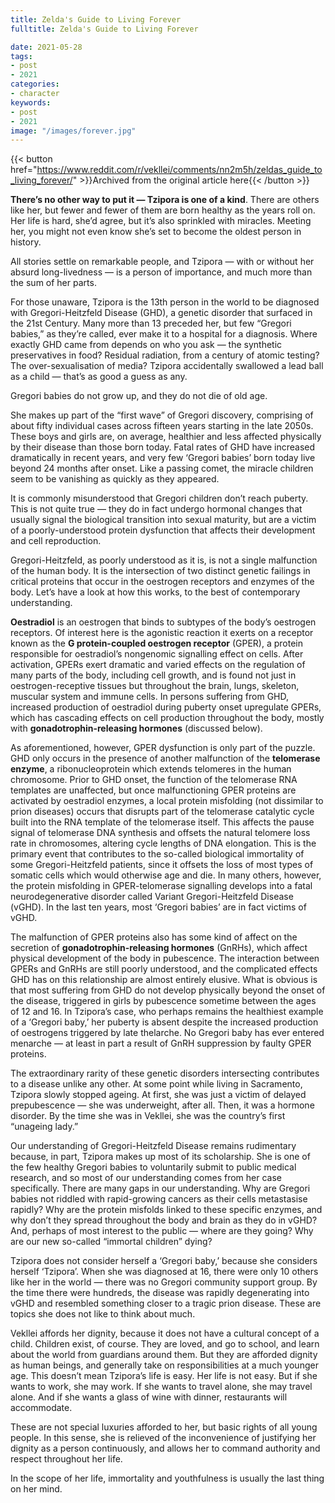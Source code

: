 ```yaml
---
title: Zelda's Guide to Living Forever
fulltitle: Zelda's Guide to Living Forever

date: 2021-05-28
tags:
- post
- 2021
categories:
- character
keywords:
- post
- 2021
image: "/images/forever.jpg"
---
```


{{< button href="https://www.reddit.com/r/vekllei/comments/nn2m5h/zeldas_guide_to_living_forever/" >}}Archived from the original article here{{< /button >}}

**There’s no other way to put it — Tzipora is one of a kind**. There are others like her, but fewer and fewer of them are born healthy as the years roll on. Her life is hard, she’d agree, but it’s also sprinkled with miracles. Meeting her, you might not even know she’s set to become the oldest person in history.

All stories settle on remarkable people, and Tzipora — with or without her absurd long-livedness — is a person of importance, and much more than the sum of her parts.

For those unaware, Tzipora is the 13th person in the world to be diagnosed with Gregori-Heitzfeld Disease (GHD), a genetic disorder that surfaced in the 21st Century. Many more than 13 preceded her, but few “Gregori babies,” as they’re called, ever make it to a hospital for a diagnosis. Where exactly GHD came from depends on who you ask — the synthetic preservatives in food? Residual radiation, from a century of atomic testing? The over-sexualisation of media? Tzipora accidentally swallowed a lead ball as a child — that’s as good a guess as any.

Gregori babies do not grow up, and they do not die of old age.

She makes up part of the “first wave” of Gregori discovery, comprising of about fifty individual cases across fifteen years starting in the late 2050s. These boys and girls are, on average, healthier and less affected physically by their disease than those born today. Fatal rates of GHD have increased dramatically in recent years, and very few ‘Gregori babies’ born today live beyond 24 months after onset. Like a passing comet, the miracle children seem to be vanishing as quickly as they appeared.

It is commonly misunderstood that Gregori children don’t reach puberty. This is not quite true — they do in fact undergo hormonal changes that usually signal the biological transition into sexual maturity, but are a victim of a poorly-understood protein dysfunction that affects their development and cell reproduction.

Gregori-Heitzfeld, as poorly understood as it is, is not a single malfunction of the human body. It is the intersection of two distinct genetic failings in critical proteins that occur in the oestrogen receptors and enzymes of the body. Let’s have a look at how this works, to the best of contemporary understanding.

**Oestradiol** is an oestrogen that binds to subtypes of the body’s oestrogen receptors. Of interest here is the agonistic reaction it exerts on a receptor known as the **G protein-coupled oestrogen receptor** (GPER), a protein responsible for oestradiol’s nongenomic signalling effect on cells. After activation, GPERs exert dramatic and varied effects on the regulation of many parts of the body, including cell growth, and is found not just in oestrogen-receptive tissues but throughout the brain, lungs, skeleton, muscular system and immune cells. In persons suffering from GHD, increased production of oestradiol during puberty onset upregulate GPERs, which has cascading effects on cell production throughout the body, mostly with **gonadotrophin-releasing hormones** (discussed below).

As aforementioned, however, GPER dysfunction is only part of the puzzle. GHD only occurs in the presence of another malfunction of the **telomerase enzyme**, a ribonucleoprotein which extends telomeres in the human chromosome. Prior to GHD onset, the function of the telomerase RNA templates are unaffected, but once malfunctioning GPER proteins are activated by oestradiol enzymes, a local protein misfolding (not dissimilar to prion diseases) occurs that disrupts part of the telomerase catalytic cycle built into the RNA template of the telomerase itself. This affects the pause signal of telomerase DNA synthesis and offsets the natural telomere loss rate in chromosomes, altering cycle lengths of DNA elongation. This is the primary event that contributes to the so-called biological immortality of some Gregori-Heitzfeld patients, since it offsets the loss of most types of somatic cells which would otherwise age and die. In many others, however, the protein misfolding in GPER-telomerase signalling develops into a fatal neurodegenerative disorder called Variant Gregori-Heitzfeld Disease (vGHD). In the last ten years, most ‘Gregori babies’ are in fact victims of vGHD.

The malfunction of GPER proteins also has some kind of affect on the secretion of **gonadotrophin-releasing hormones** (GnRHs), which affect physical development of the body in pubescence. The interaction between GPERs and GnRHs are still poorly understood, and the complicated effects GHD has on this relationship are almost entirely elusive. What is obvious is that most suffering from GHD do not develop physically beyond the onset of the disease, triggered in girls by pubescence sometime between the ages of 12 and 16. In Tzipora’s case, who perhaps remains the healthiest example of a ‘Gregori baby,’ her puberty is absent despite the increased production of oestrogens triggered by late thelarche. No Gregori baby has ever entered menarche — at least in part a result of GnRH suppression by faulty GPER proteins.

The extraordinary rarity of these genetic disorders intersecting contributes to a disease unlike any other. At some point while living in Sacramento, Tzipora slowly stopped ageing. At first, she was just a victim of delayed prepubescence — she was underweight, after all. Then, it was a hormone disorder. By the time she was in Vekllei, she was the country’s first “unageing lady.”

Our understanding of Gregori-Heitzfeld Disease remains rudimentary because, in part, Tzipora makes up most of its scholarship. She is one of the few healthy Gregori babies to voluntarily submit to public medical research, and so most of our understanding comes from her case specifically. There are many gaps in our understanding. Why are Gregori babies not riddled with rapid-growing cancers as their cells metastasise rapidly? Why are the protein misfolds linked to these specific enzymes, and why don’t they spread throughout the body and brain as they do in vGHD? And, perhaps of most interest to the public — where are they going? Why are our new so-called “immortal children” dying?

Tzipora does not consider herself a ‘Gregori baby,’ because she considers herself ‘Tzipora’. When she was diagnosed at 16, there were only 10 others like her in the world — there was no Gregori community support group. By the time there were hundreds, the disease was rapidly degenerating into vGHD and resembled something closer to a tragic prion disease. These are topics she does not like to think about much.

Vekllei affords her dignity, because it does not have a cultural concept of a child. Children exist, of course. They are loved, and go to school, and learn about the world from guardians around them. But they are afforded dignity as human beings, and generally take on responsibilities at a much younger age. This doesn’t mean Tzipora’s life is easy. Her life is not easy. But if she wants to work, she may work. If she wants to travel alone, she may travel alone. And if she wants a glass of wine with dinner, restaurants will accommodate.

These are not special luxuries afforded to her, but basic rights of all young people. In this sense, she is relieved of the inconvenience of justifying her dignity as a person continuously, and allows her to command authority and respect throughout her life.

In the scope of her life, immortality and youthfulness is usually the last thing on her mind.
